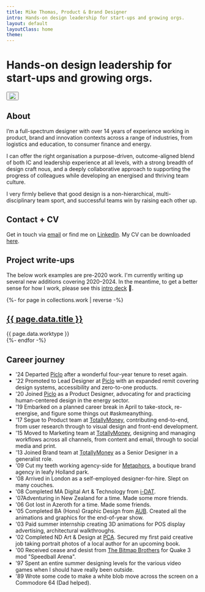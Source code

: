 ```yaml
---
title: Mike Thomas, Product & Brand Designer
intro: Hands-on design leadership for start-ups and growing orgs.
layout: default
layoutClass: home
theme:
---
```


<h1 class="major-heading"><span class="highlight">Hands-on design leadership</span> for start-ups and growing orgs.</h1>

<button id="theme-toggle" title="Swap mode" type="button">
  <img id="theme-icon" src="/_assets/img/icon--sun.svg" />
</button>

## About

I’m a full-spectrum designer with over 14 years of experience working in product, brand and innovation contexts across a range of industries, from logistics and education, to consumer finance and energy.

I can offer the right organisation a purpose-driven, outcome-aligned blend of both IC and leadership experience at all levels, with a strong breadth of design craft nous, and a deeply collaborative approach to supporting the progress of colleagues while developing an energised and thriving team culture.

I very firmly believe that good design is a non-hierarchical, multi-disciplinary team sport, and successful teams win by raising each other up.

## Contact + CV

Get in touch via <a title="Email me mikerst@gmail.com" target="_blank" href="mailto: mikerst@gmail.com">email</a> or find me on <a title="My LinkedIn profile" target="_blank" href="https://www.linkedin.com/in/mikerst/">LinkedIn</a>. My CV can be downloaded <a title="Mike Thomas Intro Deck" href="/_assets/files/mike-thomas-cv-082024.pdf">here</a>.

## Project write-ups

<div class="notice">
<p>The below work examples are pre-2020 work. I'm currently writing up several new additions covering 2020–2024. In the meantime, to get a better sense for how I work, please see this <a title="Mike Thomas Intro Deck" href="/_assets/files/mike-thomas-intro-deck-082024.pdf">intro deck</a> 🙏.<p>
</div>

<section class="projects">
  {%- for page in collections.work | reverse -%}
      <div class="project">
          <h2><a href="{{ page.url }}">{{ page.data.title }}</a></h2>
          <span class="project__type">{{ page.data.worktype }}</span>
      </div>
  {%- endfor -%}
</section>


## Career journey

<ul class="timeline">
    <li>
        <span>'24</span> <span>Departed <a title="Piclo" target="_blank" href="https://www.piclo.energy">Piclo</a> after a wonderful four-year tenure to reset again.</span>
    </li>
    <li>
        <span>'22</span> <span>Promoted to Lead Designer at <a title="Piclo" target="_blank" href="https://www.piclo.energy">Piclo</a> with an expanded remit covering design systems, accessibility and zero-to-one products.</span>
    </li>
    <li>
        <span>'20</span> <span>Joined <a title="Piclo" target="_blank" href="https://www.piclo.energy">Piclo</a> as a Product Designer, advocating for and practicing human-centered design in the energy sector.</span>
    </li>
    <li>
        <span>'19</span> <span>Embarked on a planned career break in April to take-stock, re-energise, and figure some things out #askmeanything.</span>
    </li>
    <li>
        <span>'17</span> <span>Segue to Product team at <a title="TotallyMoney" target="_blank" href="https://www.totallymoney.com/info/team/">TotallyMoney</a>, contributing end-to-end, from user research through to visual design and front-end development.</span>
    </li>
    <li>
        <span>'15</span> <span>Moved to Marketing team at <a title="TotallyMoney" target="_blank" href="https://www.totallymoney.com/info/team/">TotallyMoney</a>, designing and managing workflows across all channels, from content and email, through to social media and print.</span>
    </li>
    <li>
        <span>'13</span> <span>Joined Brand team at <a title="TotallyMoney" target="_blank" href="https://www.totallymoney.com/info/team/">TotallyMoney</a> as a Senior Designer in a generalist role.</span>
    </li>
    <li>
        <span>'09</span> <span>Cut my teeth working agency-side for <a title="Metaphors" target="_blank" href="https://www.metaphors.co.uk/">Metaphors</a>, a boutique brand agency in leafy Holland park.</span>
    </li>
    <li>
        <span>'08</span> <span>Arrived in London as a self-employed designer-for-hire. Slept on many couches.</span>
    </li>
    <li>
        <span>'08</span> <span>Completed MA Digital Art & Technology from <a title="i-DAT" target="_blank" href="https://www.plymouth.ac.uk/research/i-dat">i-DAT</a>.</span>
    </li>
    <li>
        <span>'07</span><span>Adventuring in New Zealand for a time. Made some more friends.</span>
    </li>
    <li>
        <span>'06</span> <span>Got lost in Azeroth for a time. Made some friends.</span>
    </li>
    <li>
        <span>'05</span> <span>Completed BA (Hons) Graphic Design from <a title="Arts University Bournemouth" target="_blank" href="https://en.wikipedia.org/wiki/Arts_University_Bournemouth">AUB</a>. Created all the animations and graphics for the end-of-year show.</span>
    </li>
    <li>
        <span>'03</span> <span>Paid summer internship creating 3D animations for POS display advertising, architectural walkthroughs.</span>
    </li>
    <li>
        <span>'02</span> <span>Completed ND Art & Design at <a title="Plymouth College of Art" target="_blank" href="https://www.plymouthart.ac.uk/">PCA</a>. Secured my first paid creative job taking portrait photos of a local author for an upcoming book.
    <li>
        <span>'00</span> <span>Received cease and desist from <a title="The Bitmap Brothers" target="_blank" href="https://en.wikipedia.org/wiki/The_Bitmap_Brothers">The Bitmap Brothers</a> for Quake 3 mod "Speedball Arena".</span>
    </li>
    <li>
        <span>'97</span> <span>Spent an entire summer designing levels for the various video games when I should have really been outside.</span>
    </li>
    <li>
        <span>'89</span> <span>Wrote some code to make a white blob move across the screen on a Commodore 64 (Dad helped).</span>
    </li>
</ul>






